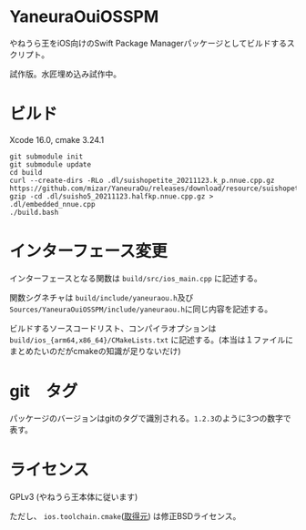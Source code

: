 # YaneuraOuiOSSPM

やねうら王をiOS向けのSwift Package Managerパッケージとしてビルドするスクリプト。

試作版。水匠埋め込み試作中。

# ビルド

Xcode 16.0, cmake 3.24.1

```
git submodule init
git submodule update
cd build
curl --create-dirs -RLo .dl/suishopetite_20211123.k_p.nnue.cpp.gz https://github.com/mizar/YaneuraOu/releases/download/resource/suishopetite_20211123.k_p.nnue.cpp.gz
gzip -cd .dl/suisho5_20211123.halfkp.nnue.cpp.gz > .dl/embedded_nnue.cpp
./build.bash
```

# インターフェース変更

インターフェースとなる関数は `build/src/ios_main.cpp` に記述する。

関数シグネチャは `build/include/yaneuraou.h`及び`Sources/YaneuraOuiOSSPM/include/yaneuraou.h`に同じ内容を記述する。

ビルドするソースコードリスト、コンパイラオプションは `build/ios_{arm64,x86_64}/CMakeLists.txt` に記述する。(本当は１ファイルにまとめたいのだがcmakeの知識が足りないだけ)

# git　タグ

パッケージのバージョンはgitのタグで識別される。`1.2.3`のように3つの数字で表す。

# ライセンス

GPLv3 (やねうら王本体に従います)

ただし、 `ios.toolchain.cmake`([取得元](https://raw.githubusercontent.com/leetal/ios-cmake/master/ios.toolchain.cmake)) は修正BSDライセンス。
